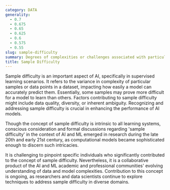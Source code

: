 ```yaml
---
category: DATA
generality:
  - 0.7
  - 0.675
  - 0.65
  - 0.625
  - 0.6
  - 0.575
  - 0.55
slug: sample-difficulty
summary: Degrees of complexities or challenges associated with particular samples or data points in a data set.
title: Sample Difficulty
---
```


Sample difficulty is an important aspect of AI, specifically in supervised learning scenarios. It refers to the variance in complexity of particular samples or data points in a dataset, impacting how easily a model can accurately predict them. Essentially, some samples may prove more difficult for a model to learn than others. Factors contributing to sample difficulty might include data quality, diversity, or inherent ambiguity. Recognizing and addressing sample difficulty is crucial in enhancing the performance of AI models.

Though the concept of sample difficulty is intrinsic to all learning systems, conscious consideration and formal discussions regarding 'sample difficulty' in the context of AI and ML emerged in research during the late 20th and early 21st century, as computational models became sophisticated enough to discern such intricacies.

It is challenging to pinpoint specific individuals who significantly contributed to the concept of sample difficulty. Nevertheless, it is a collaborative product of the AI and ML academic and professional communities' evolving understanding of data and model complexities. Contribution to this concept is ongoing, as researchers and data scientists continue to explore techniques to address sample difficulty in diverse domains.

